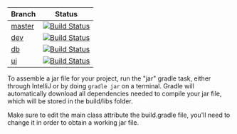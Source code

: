 |Branch|Status|
|------|------|
|[master](https://github.com/softeng-teamn/Prototype-Project/tree/master)|[![Build Status](https://travis-ci.com/softeng-teamn/Prototype-Project.svg?branch=master)](https://travis-ci.com/softeng-teamn/Prototype-Project)|
|[dev](https://github.com/softeng-teamn/Prototype-Project/tree/dev)|[![Build Status](https://travis-ci.com/softeng-teamn/Prototype-Project.svg?branch=dev)](https://travis-ci.com/softeng-teamn/Prototype-Project)|
|[db](https://github.com/softeng-teamn/Prototype-Project/tree/db)|[![Build Status](https://travis-ci.com/softeng-teamn/Prototype-Project.svg?branch=db)](https://travis-ci.com/softeng-teamn/Prototype-Project)|
|[ui](https://github.com/softeng-teamn/Prototype-Project/tree/ui)|[![Build Status](https://travis-ci.com/softeng-teamn/Prototype-Project.svg?branch=ui)](https://travis-ci.com/softeng-teamn/Prototype-Project)|

To assemble a jar file for your project, run the "jar" gradle task, either through IntelliJ or by doing
`gradle jar` on a terminal. Gradle will automatically download all dependencies needed to compile your jar file,
which will be stored in the build/libs folder.

Make sure to edit the main class attribute the build.gradle file, you'll need to change it in order to obtain
a working jar file.

